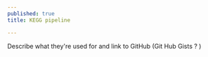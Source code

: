 ```yaml
---
published: true
title: KEGG pipeline

---
```



<!-- Pull KEGG, merge etc  -->

Describe what they're used for and link to GitHub (Git Hub Gists ? )